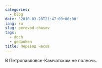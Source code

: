 ```yaml
---
categories:
  - blog
date: '2010-03-28T21:47:00+00:00'
lang: ru
slug: perevod-chasov
tags:
  - doch
  - gedanken
title: Перевод часов
---
```




В Петропавловсе-Камчатском не полночь.